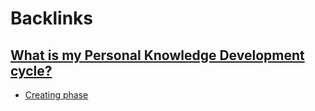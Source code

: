 
# Backlinks
## [What is my Personal Knowledge Development cycle?](<What is my Personal Knowledge Development cycle?.md>)
- [Creating phase](<Creating phase.md>)

